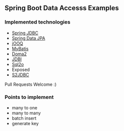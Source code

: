 ## Spring Boot Data Accesss Examples

### Implemented technologies

* [Spring JDBC](demo-spring-jdbc)
* [Spring Data JPA](demo-spring-data-jpa)
* [jOOQ](demo-jooq)
* [MyBatis](demo-mybatis)
* [Doma2](demo-doma2)
* [JDBI](demo-jdbi)
* [Sql2o](demo-sql2o)
* Exposed
* [S2JDBC](demo-s2jdbc)

Pull Requests Welcome :)

### Points to implement

* many to one
* many to many
* batch insert
* generate key